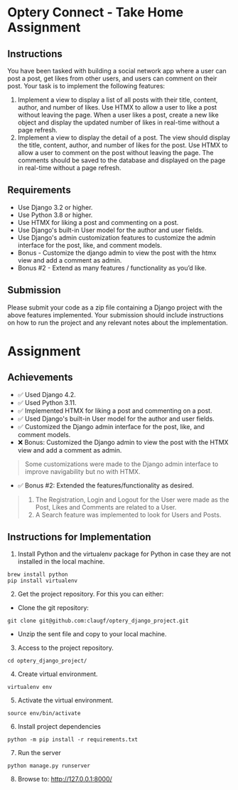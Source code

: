 # Optery Connect - Take Home Assignment
## Instructions
You have been tasked with building a social network app where a user can post a post, get likes from other users, and users can comment on their post. Your task is to implement the following features:
1. Implement a view to display a list of all posts with their title, content, author, and number of likes. Use HTMX to allow a user to like a post without leaving the page. When a user likes a post, create a new like object and display the updated number of likes in real-time without a page refresh.
2. Implement a view to display the detail of a post. The view should display the title, content, author, and number of likes for the post. Use HTMX to allow a user to comment on the post without leaving the page. The comments should be saved to the database and displayed on the page in real-time without a page refresh.
## Requirements
- Use Django 3.2 or higher.
- Use Python 3.8 or higher.
- Use HTMX for liking a post and commenting on a post.
- Use Django's built-in User model for the author and user fields.
- Use Django's admin customization features to customize the admin interface for the post, like, and comment models.
- Bonus - Customize the django admin to view the post with the htmx view and add a comment as admin.
- Bonus #2 - Extend as many features / functionality as you’d like.
## Submission
Please submit your code as a zip file containing a Django project with the above features implemented. Your submission should include instructions on how to run the project and any relevant notes about the implementation.

# Assignment

## Achievements
* :white_check_mark: Used Django 4.2.
* :white_check_mark: Used Python 3.11.
* :white_check_mark: Implemented HTMX for liking a post and commenting on a post.
* :white_check_mark: Used Django's built-in User model for the author and user fields.
* :white_check_mark: Customized the Django admin interface for the post, like, and comment models.
* :x: Bonus: Customized the Django admin to view the post with the HTMX view and add a comment as admin.
> Some customizations were made to the Django admin interface to improve navigability but no with HTMX.
* :white_check_mark: Bonus #2: Extended the features/functionality as desired.
>1. The Registration, Login and Logout for the User were made as the Post, Likes and Comments are related to a User.
>2. A Search feature was implemented to look for Users and Posts.

## Instructions for Implementation
1. Install Python and the virtualenv package for Python in case they are not installed in the local machine.
```
brew install python
pip install virtualenv
```
2. Get the project repository. For this you can either:
- Clone the git repository: 
```
git clone git@github.com:claugf/optery_django_project.git
```
- Unzip the sent file and copy to your local machine.
3. Access to the project repository.
```
cd optery_django_project/
```
4. Create virtual environment.
```
virtualenv env
```
5. Activate the virtual environment.
```
source env/bin/activate
```
6. Install project dependencies
```
python -m pip install -r requirements.txt 
```
7. Run the server
```
python manage.py runserver
```
8. Browse to: http://127.0.0.1:8000/
